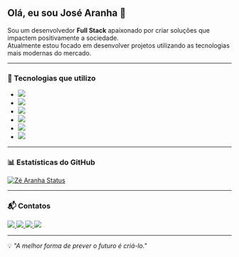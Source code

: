 ## Olá, eu sou José Aranha 👋

Sou um desenvolvedor **Full Stack** apaixonado por criar soluções que impactem positivamente a sociedade.  
Atualmente estou focado em desenvolver projetos utilizando as tecnologias mais modernas do mercado.

---

### 🚀 Tecnologias que utilizo
- <img src="https://img.shields.io/badge/React-20232A?style=for-the-badge&logo=react&logoColor=61DAFB" />
- <img src="https://img.shields.io/badge/Node.js-43853D?style=for-the-badge&logo=node.js&logoColor=white" />
- <img src="https://img.shields.io/badge/TypeScript-3178C6?style=for-the-badge&logo=typescript&logoColor=white" />
- <img src="https://img.shields.io/badge/Chakra%20UI-319795?style=for-the-badge&logo=chakraui&logoColor=white" />
- <img src="https://img.shields.io/badge/Tailwind_CSS-38B2AC?style=for-the-badge&logo=tailwind-css&logoColor=white" />
- <img src="https://img.shields.io/badge/MongoDB-4EA94B?style=for-the-badge&logo=mongodb&logoColor=white" />

---

### 📊 Estatísticas do GitHub
[![Zé Aranha Status](https://github-readme-stats.vercel.app/api?username=zearanha&show_icons=true&theme=radical)](https://github.com/anuraghazra/github-readme-stats)

---

### 📬 Contatos
<a href="mailto:JAranha21@gmail.com">
  <img src="https://img.shields.io/badge/Email-D14836?style=for-the-badge&logo=gmail&logoColor=white" />
</a>
<a href="https://www.linkedin.com/in/jose-aranha">
  <img src="https://img.shields.io/badge/LinkedIn-0077B5?style=for-the-badge&logo=linkedin&logoColor=white" />
</a>
<a href="tel:+5575982489610">
  <img src="https://img.shields.io/badge/WhatsApp-25D366?style=for-the-badge&logo=whatsapp&logoColor=white" />
</a>
<a href="https://www.instagram.com/zearanha_?igsh=MWZlaXl6bHFycjJnbg==">
  <img src="https://img.shields.io/badge/Instagram-E4405F?style=for-the-badge&logo=instagram&logoColor=white" />
</a>

---

💡 _"A melhor forma de prever o futuro é criá-lo."_ 
